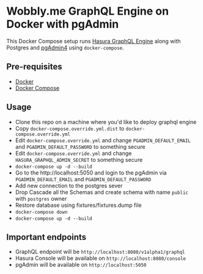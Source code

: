 # Wobbly.me GraphQL Engine on Docker with pgAdmin

This Docker Compose setup runs [Hasura GraphQL Engine](https://github.com/hasura/graphql-engine) along with Postgres and [pgAdmin4](https://www.pgadmin.org/) using `docker-compose`.

## Pre-requisites

- [Docker](https://docs.docker.com/install/)
- [Docker Compose](https://docs.docker.com/compose/install/)

## Usage

- Clone this repo on a machine where you'd like to deploy graphql engine
- Copy `docker-compose.override.yml.dist` to `docker-compose.override.yml`
- Edit `docker-compose.override.yml` and change `PGADMIN_DEFAULT_EMAIL` and `PGADMIN_DEFAULT_PASSWORD` to something secure
- Edit `docker-compose.override.yml` and change `HASURA_GRAPHQL_ADMIN_SECRET` to something secure
- `docker-compose up -d --build`
- Go to the http://localhost:5050 and login to the pgAdmin via `PGADMIN_DEFAULT_EMAIL` and `PGADMIN_DEFAULT_PASSWORD`
- Add new connection to the postgres sever
- Drop Cascade all the Schemas and create schema with name `public` with `postgres` owner
- Restore database using fixtures/fixtures.dump file
- `docker-compose down`
- `docker-compose up -d --build`

## Important endpoints

- GraphQL endpoint will be `http://localhost:8080/v1alpha1/graphql`
- Hasura Console will be available on `http://localhost:8080/console`
- pgAdmin will be available on `http://localhost:5050`
